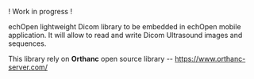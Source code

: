 ! Work in progress !

echOpen lightweight Dicom library to be embedded in echOpen mobile application.
It will allow to read and write Dicom Ultrasound images and sequences.

This library rely on **Orthanc** open source library  --  https://www.orthanc-server.com/
